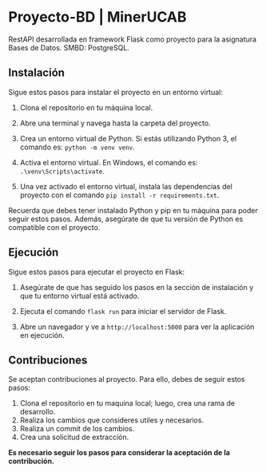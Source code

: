 # Proyecto-BD | MinerUCAB

RestAPI desarrollada en framework Flask como proyecto para la asignatura Bases de Datos.
SMBD: PostgreSQL.

## Instalación

Sigue estos pasos para instalar el proyecto en un entorno virtual:

1. Clona el repositorio en tu máquina local.

2. Abre una terminal y navega hasta la carpeta del proyecto.

3. Crea un entorno virtual de Python. Si estás utilizando Python 3, el comando es:
`python -m venv venv`.

4. Activa el entorno virtual. En Windows, el comando es:     `.\venv\Scripts\activate`.

5. Una vez activado el entorno virtual, instala las dependencias del proyecto con el comando `pip install -r requirements.txt`.

Recuerda que debes tener instalado Python y pip en tu máquina para poder seguir estos pasos. Además, asegúrate de que tu versión de Python es compatible con el proyecto.

## Ejecución

Sigue estos pasos para ejecutar el proyecto en Flask:

1. Asegúrate de que has seguido los pasos en la sección de instalación y que tu entorno virtual está activado.

2. Ejecuta el comando `flask run` para iniciar el servidor de Flask.

3. Abre un navegador y ve a `http://localhost:5000` para ver la aplicación en ejecución.

## Contribuciones

Se aceptan contribuciones al proyecto. Para ello, debes de seguir estos pasos:

1. Clona el repositorio en tu maquina local; luego, crea una rama de desarrollo.
2. Realiza los cambios que consideres utiles y necesarios.
3. Realiza un commit de los cambios.
4. Crea una solicitud de extracción.

**Es necesario seguir los pasos para considerar la aceptación de la contribución.**
